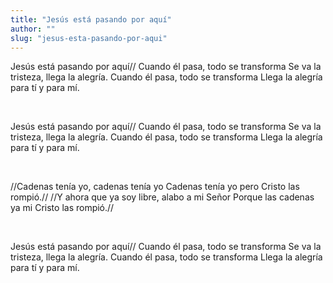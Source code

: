 ```yaml
---
title: "Jesús está pasando por aquí"
author: ""
slug: "jesus-esta-pasando-por-aqui"
---
```


Jesús está pasando por aquí//
Cuando él pasa, todo se transforma
Se va la tristeza, llega la alegría.
Cuando él pasa, todo se transforma
Llega la alegría para tí y para mí.

<br/>

Jesús está pasando por aquí//
Cuando él pasa, todo se transforma
Se va la tristeza, llega la alegría.
Cuando él pasa, todo se transforma
Llega la alegría para tí y para mí.

<br/>

//Cadenas tenía yo, cadenas tenía yo
Cadenas tenía yo pero Cristo las rompió.//
//Y ahora que ya soy libre, alabo a mi Señor
Porque las cadenas ya mi Cristo las rompió.//

<br/>

Jesús está pasando por aquí//
Cuando él pasa, todo se transforma
Se va la tristeza, llega la alegría.
Cuando él pasa, todo se transforma
Llega la alegría para tí y para mí.
